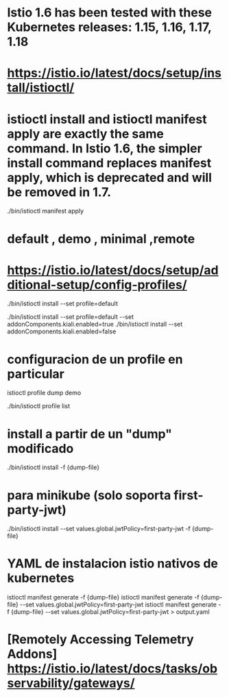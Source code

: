 # Istio 1.6 has been tested with these Kubernetes releases: 1.15, 1.16, 1.17, 1.18

# https://istio.io/latest/docs/setup/install/istioctl/
# istioctl install and istioctl manifest apply are exactly the same command. In Istio 1.6, the simpler install command replaces manifest apply, which is deprecated and will be removed in 1.7.
./bin/istioctl manifest apply

# default	, demo	, minimal	,remote
# https://istio.io/latest/docs/setup/additional-setup/config-profiles/
./bin/istioctl install --set profile=default

./bin/istioctl install --set profile=default --set addonComponents.kiali.enabled=true
./bin/istioctl install --set addonComponents.kiali.enabled=false

# configuracion de un profile en particular
istioctl profile dump demo

./bin/istioctl profile list

# install a partir de un "dump" modificado
./bin/istioctl install -f {dump-file}

# para minikube (solo soporta first-party-jwt)
./bin/istioctl install --set values.global.jwtPolicy=first-party-jwt -f {dump-file}

# YAML de instalacion istio nativos de kubernetes
istioctl manifest generate -f {dump-file} 
istioctl manifest generate -f {dump-file} --set values.global.jwtPolicy=first-party-jwt 
istioctl manifest generate -f {dump-file} --set values.global.jwtPolicy=first-party-jwt > output.yaml


# [Remotely Accessing Telemetry Addons] https://istio.io/latest/docs/tasks/observability/gateways/
